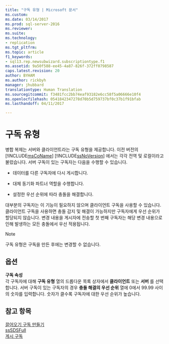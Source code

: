 ```yaml
---
title: "구독 유형 | Microsoft 문서"
ms.custom: 
ms.date: 03/14/2017
ms.prod: sql-server-2016
ms.reviewer: 
ms.suite: 
ms.technology:
- replication
ms.tgt_pltfrm: 
ms.topic: article
f1_keywords:
- sql13.rep.newsubwizard.subscriptiontype.f1
ms.assetid: 9a50f588-ee45-4a87-826f-372ff0798587
caps.latest.revision: 20
author: BYHAM
ms.author: rickbyh
manager: jhubbard
translationtype: Human Translation
ms.sourcegitcommit: f3481fcc2bb74eaf93182e6cc58f5a06666e10f4
ms.openlocfilehash: 0541842347278d70b5d759737bf0c37b1f91bfab
ms.lasthandoff: 04/11/2017

---
```

# <a name="subscription-type"></a>구독 유형
  병합 복제는 서버와 클라이언트라는 구독 유형을 제공합니다. 이전 버전의 [!INCLUDE[msCoName](../../includes/msconame-md.md)] [!INCLUDE[ssNoVersion](../../includes/ssnoversion-md.md)] 에서는 각각 전역 및 로컬이라고 불렀습니다. 서버 구독이 있는 구독자는 다음을 수행할 수 있습니다.  
  
-   데이터를 다른 구독자에 다시 게시합니다.  
  
-   대체 동기화 파트너 역할을 수행합니다.  
  
-   설정한 우선 순위에 따라 충돌을 해결합니다.  
  
 대부분의 구독자는 이 기능이 필요하지 않으며 클라이언트 구독을 사용할 수 있습니다. 클라이언트 구독을 사용하면 충돌 감지 및 해결이 가능하지만 구독자에게 우선 순위가 할당되지 않습니다. 변경 내용을 게시자에 전송할 첫 번째 구독자는 해당 변경 내용으로 인해 발생하는 모든 충돌에서 우선 적용됩니다.  
  
> [!NOTE]  
>  구독 유형은 구독을 만든 후에는 변경할 수 없습니다.  
  
## <a name="options"></a>옵션  
 **구독 속성**  
 각 구독자에 대해 **구독 유형** 열의 드롭다운 목록 상자에서 **클라이언트** 또는 **서버** 를 선택합니다. 서버 구독이 있는 구독자의 경우 **충돌 해결의 우선 순위** 열에 0에서 99.99 사이의 숫자를 입력합니다. 숫자가 클수록 구독자에 대한 우선 순위가 높습니다.  
  
## <a name="see-also"></a>참고 항목  
 [끌어오기 구독 만들기](../../relational-databases/replication/create-a-pull-subscription.md)   
 [ssSDSFull](../../relational-databases/replication/create-a-push-subscription.md)   
 [게시 구독](../../relational-databases/replication/subscribe-to-publications.md)  
  
  
